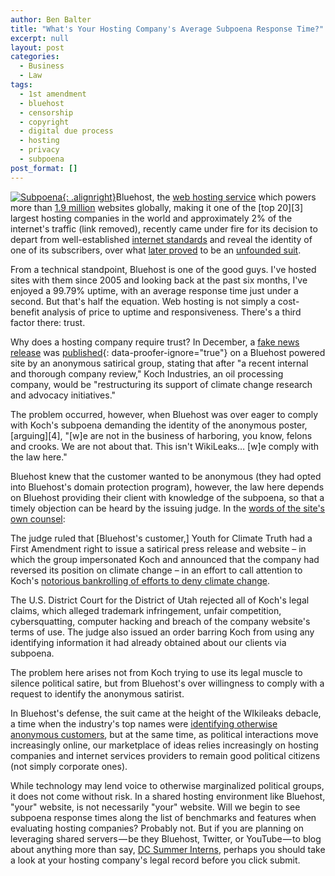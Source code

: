 ```yaml
---
author: Ben Balter
title: "What's Your Hosting Company's Average Subpoena Response Time?"
excerpt: null
layout: post
categories:
  - Business
  - Law
tags:
  - 1st amendment
  - bluehost
  - censorship
  - copyright
  - digital due process
  - hosting
  - privacy
  - subpoena
post_format: []
---
```


[![Subpoena](http://farm1.staticflickr.com/157/391427627_62f2a23df4_n.jpg){: .alignright}](http://www.flickr.com/photos/timsamoff/391427627/)Bluehost, the [web hosting service](http://en.wikipedia.org/wiki/Web_hosting_service) which powers more than [1.9 million](http://en.wikipedia.org/wiki/Bluehost) websites globally, making it one of the [top 20][3] largest hosting companies in the world and approximately 2% of the internet's traffic (link removed), recently came under fire for its decision to depart from well-established [internet standards](http://pubcit.typepad.com/clpblog/2010/07/two-new-cases-on-internet-anonymity.html) and reveal the identity of one of its subscribers, over what [later proved](http://www.sltrib.com/sltrib/money/51780456-79/koch-company-judge-federal.html.csp) to be an [unfounded suit](http://pubcit.typepad.com/files/kochindustries.pdf).

From a technical standpoint, Bluehost is one of the good guys. I've hosted sites with them since 2005 and looking back at the past six months, I've enjoyed a 99.79% uptime, with an average response time just under a second. But that's half the equation. Web hosting is not simply a cost-benefit analysis of price to uptime and responsiveness. There's a third factor there: trust.

Why does a hosting company require trust? In December, a [fake news release](http://www.scribd.com/doc/45044630/Koch-Industries-on-Climate-Science) was [published](http://www.nytimes.com/2011/02/14/business/media/14link.html?_r=1){: data-proofer-ignore="true"} on a Bluehost powered site by an anonymous satirical group, stating that after "a recent internal and thorough company review," Koch Industries, an oil processing company, would be "restructuring its support of climate change research and advocacy initiatives."

The problem occurred, however, when Bluehost was over eager to comply with Koch's subpoena demanding the identity of the anonymous poster, [arguing][4], "\[w]e are not in the business of harboring, you know, felons and crooks. We are not about that. This isn't WikiLeaks… \[w]e comply with the law here."

Bluehost knew that the customer wanted to be anonymous (they had opted into Bluehost's domain protection program), however, the law here depends on Bluehost providing their client with knowledge of the subpoena, so that a timely objection can be heard by the issuing judge. In the [words of the site's own counsel](http://pubcit.typepad.com/clpblog/2011/05/federal-court-dismisses-koch-brothers-trademark-suit-over-climate-change-prank.html):

The judge ruled that \[Bluehost's customer,] Youth for Climate Truth had a First Amendment right to issue a satirical press release and website – in which the group impersonated Koch and announced that the company had reversed its position on climate change – in an effort to call attention to Koch's [notorious bankrolling of efforts to deny climate change](http://www.greenpeace.org/usa/en/campaigns/global-warming-and-energy/polluterwatch/koch-industries/).

The U.S. District Court for the District of Utah rejected all of Koch's legal claims, which alleged trademark infringement, unfair competition, cybersquatting, computer hacking and breach of the company website's terms of use. The judge also issued an order barring Koch from using any identifying information it had already obtained about our clients via subpoena.

The problem here arises not from Koch trying to use its legal muscle to silence political satire, but from Bluehost's over willingness to comply with a request to identify the anonymous satirist.

In Bluehost's defense, the suit came at the height of the WIkileaks debacle, a time when the industry's top names were [identifying otherwise anonymous customers](http://ben.balter.com/2011/01/11/twitter-goes-to-bat-for-wikileaks/), but at the same time, as political interactions move increasingly online, our marketplace of ideas relies increasingly on hosting companies and internet services providers to remain good political citizens (not simply corporate ones).

While technology may lend voice to otherwise marginalized political groups, it does not come without risk. In a shared hosting environment like Bluehost, "your" website, is not necessarily "your" website. Will we begin to see subpoena response times along the list of benchmarks and features when evaluating hosting companies? Probably not. But if you are planning on leveraging shared servers — be they Bluehost, Twitter, or YouTube — to blog about anything more than say, [DC Summer Interns](http://dcinterns.blogspot.com/), perhaps you should take a look at your hosting company's legal record before you click submit.

